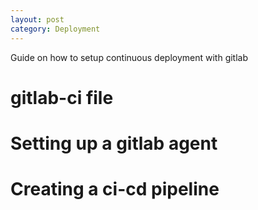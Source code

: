 ```yaml
---
layout: post
category: Deployment
---
```


Guide on how to setup continuous deployment with gitlab

# gitlab-ci file

# Setting up a gitlab agent 

# Creating a ci-cd pipeline
